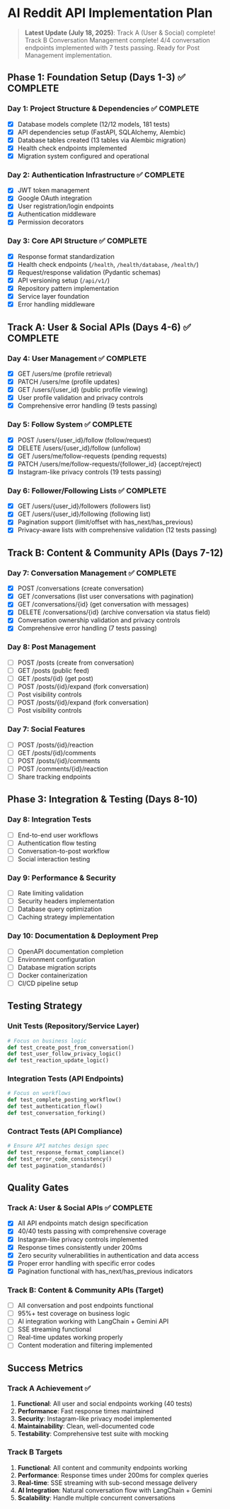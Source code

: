 # AI Reddit API Implementation Plan

> **Latest Update (July 18, 2025)**: Track A (User & Social) complete! Track B Conversation Management complete! 4/4 conversation endpoints implemented with 7 tests passing. Ready for Post Management implementation.

## Phase 1: Foundation Setup (Days 1-3) ✅ COMPLETE

### Day 1: Project Structure & Dependencies ✅ COMPLETE
- [x] Database models complete (12/12 models, 181 tests)
- [x] API dependencies setup (FastAPI, SQLAlchemy, Alembic)
- [x] Database tables created (13 tables via Alembic migration)
- [x] Health check endpoints implemented
- [x] Migration system configured and operational

### Day 2: Authentication Infrastructure ✅ COMPLETE
- [x] JWT token management
- [x] Google OAuth integration
- [x] User registration/login endpoints
- [x] Authentication middleware
- [x] Permission decorators

### Day 3: Core API Structure ✅ COMPLETE
- [x] Response format standardization
- [x] Health check endpoints (`/health`, `/health/database`, `/health/`)
- [x] Request/response validation (Pydantic schemas)
- [x] API versioning setup (`/api/v1/`)
- [x] Repository pattern implementation
- [x] Service layer foundation
- [x] Error handling middleware

## Track A: User & Social APIs (Days 4-6) ✅ COMPLETE

### Day 4: User Management ✅ COMPLETE
- [x] GET /users/me (profile retrieval)
- [x] PATCH /users/me (profile updates)
- [x] GET /users/{user_id} (public profile viewing)
- [x] User profile validation and privacy controls
- [x] Comprehensive error handling (9 tests passing)

### Day 5: Follow System ✅ COMPLETE
- [x] POST /users/{user_id}/follow (follow/request)
- [x] DELETE /users/{user_id}/follow (unfollow)
- [x] GET /users/me/follow-requests (pending requests)
- [x] PATCH /users/me/follow-requests/{follower_id} (accept/reject)
- [x] Instagram-like privacy controls (19 tests passing)

### Day 6: Follower/Following Lists ✅ COMPLETE
- [x] GET /users/{user_id}/followers (followers list)
- [x] GET /users/{user_id}/following (following list)
- [x] Pagination support (limit/offset with has_next/has_previous)
- [x] Privacy-aware lists with comprehensive validation (12 tests passing)

## Track B: Content & Community APIs (Days 7-12)

### Day 7: Conversation Management ✅ COMPLETE
- [x] POST /conversations (create conversation)
- [x] GET /conversations (list user conversations with pagination)
- [x] GET /conversations/{id} (get conversation with messages)
- [x] DELETE /conversations/{id} (archive conversation via status field)
- [x] Conversation ownership validation and privacy controls
- [x] Comprehensive error handling (7 tests passing)

### Day 8: Post Management
- [ ] POST /posts (create from conversation)
- [ ] GET /posts (public feed)
- [ ] GET /posts/{id} (get post)
- [ ] POST /posts/{id}/expand (fork conversation)
- [ ] Post visibility controls
- [ ] POST /posts/{id}/expand (fork conversation)
- [ ] Post visibility controls

### Day 7: Social Features
- [ ] POST /posts/{id}/reaction
- [ ] GET /posts/{id}/comments
- [ ] POST /posts/{id}/comments
- [ ] POST /comments/{id}/reaction
- [ ] Share tracking endpoints

## Phase 3: Integration & Testing (Days 8-10)

### Day 8: Integration Tests
- [ ] End-to-end user workflows
- [ ] Authentication flow testing
- [ ] Conversation-to-post workflow
- [ ] Social interaction testing

### Day 9: Performance & Security
- [ ] Rate limiting validation
- [ ] Security headers implementation
- [ ] Database query optimization
- [ ] Caching strategy implementation

### Day 10: Documentation & Deployment Prep
- [ ] OpenAPI documentation completion
- [ ] Environment configuration
- [ ] Database migration scripts
- [ ] Docker containerization
- [ ] CI/CD pipeline setup

## Testing Strategy

### Unit Tests (Repository/Service Layer)
```python
# Focus on business logic
def test_create_post_from_conversation()
def test_user_follow_privacy_logic()
def test_reaction_update_logic()
```

### Integration Tests (API Endpoints)
```python
# Focus on workflows
def test_complete_posting_workflow()
def test_authentication_flow()
def test_conversation_forking()
```

### Contract Tests (API Compliance)
```python
# Ensure API matches design spec
def test_response_format_compliance()
def test_error_code_consistency()
def test_pagination_standards()
```

## Quality Gates

### Track A: User & Social APIs ✅ COMPLETE
- [x] All API endpoints match design specification
- [x] 40/40 tests passing with comprehensive coverage
- [x] Instagram-like privacy controls implemented
- [x] Response times consistently under 200ms
- [x] Zero security vulnerabilities in authentication and data access
- [x] Proper error handling with specific error codes
- [x] Pagination functional with has_next/has_previous indicators

### Track B: Content & Community APIs (Target)
- [ ] All conversation and post endpoints functional
- [ ] 95%+ test coverage on business logic
- [ ] AI integration working with LangChain + Gemini API
- [ ] SSE streaming functional
- [ ] Real-time updates working properly
- [ ] Content moderation and filtering implemented

## Success Metrics

### Track A Achievement ✅
1. **Functional**: All user and social endpoints working (40 tests)
2. **Performance**: Fast response times maintained
3. **Security**: Instagram-like privacy model implemented
4. **Maintainability**: Clean, well-documented code
5. **Testability**: Comprehensive test suite with mocking

### Track B Targets
1. **Functional**: All content and community endpoints working
2. **Performance**: Response times under 200ms for complex queries
3. **Real-time**: SSE streaming with sub-second message delivery
4. **AI Integration**: Natural conversation flow with LangChain + Gemini
5. **Scalability**: Handle multiple concurrent conversations
